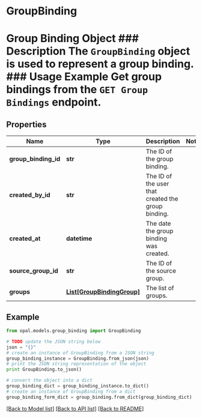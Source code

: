 # GroupBinding

# Group Binding Object ### Description The `GroupBinding` object is used to represent a group binding.  ### Usage Example Get group bindings from the `GET Group Bindings` endpoint.

## Properties

Name | Type | Description | Notes
------------ | ------------- | ------------- | -------------
**group_binding_id** | **str** | The ID of the group binding. | 
**created_by_id** | **str** | The ID of the user that created the group binding. | 
**created_at** | **datetime** | The date the group binding was created. | 
**source_group_id** | **str** | The ID of the source group. | 
**groups** | [**List[GroupBindingGroup]**](GroupBindingGroup.md) | The list of groups. | 

## Example

```python
from opal.models.group_binding import GroupBinding

# TODO update the JSON string below
json = "{}"
# create an instance of GroupBinding from a JSON string
group_binding_instance = GroupBinding.from_json(json)
# print the JSON string representation of the object
print GroupBinding.to_json()

# convert the object into a dict
group_binding_dict = group_binding_instance.to_dict()
# create an instance of GroupBinding from a dict
group_binding_form_dict = group_binding.from_dict(group_binding_dict)
```
[[Back to Model list]](../README.md#documentation-for-models) [[Back to API list]](../README.md#documentation-for-api-endpoints) [[Back to README]](../README.md)



